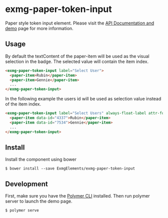 # exmg-paper-token-input

Paper style token input element. Please visit the [API Documentation and demo](http://exmgelements.github.io/exmg-paper-token-input/) page for more information.

## Usage

By default the textContent of the paper-item will be used as the visual selection in the badge. The
selected value will contain the item index.

```html
<exmg-paper-token-input label="Select User">
  <paper-item>Rubin</paper-item>
  <paper-item>Gennie</paper-item>
  ...
</exmg-paper-token-input>
```

In the following example the users id will be used as selection value instead of the item index.

```html
<exmg-paper-token-input label="Select Users" always-float-label attr-for-selected="data-id" selected-values='[9512]'>
  <paper-item data-id="4337">Rubin</paper-item>
  <paper-item data-id="7534">Gennie</paper-item>
  ...
</exmg-paper-token-input>
```

## Install

Install the component using bower

```
$ bower install --save ExmgElements/exmg-paper-token-input
```

## Development

First, make sure you have the [Polymer CLI](https://www.npmjs.com/package/polymer-cli) installed. Then run polymer server to launch the demo page.

```
$ polymer serve
```
